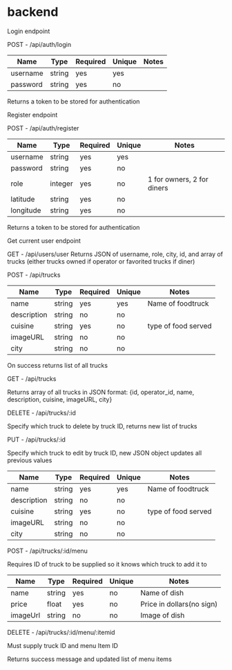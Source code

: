 # backend
Login endpoint

POST - /api/auth/login

| Name     | Type   | Required | Unique | Notes |
|----------|--------|----------|--------|-------|
| username | string | yes      | yes    |       |
| password | string | yes      | no     |       |
Returns a token to be stored for authentication


Register endpoint

POST - /api/auth/register

| Name      | Type    | Required | Unique | Notes                      |
|-----------|---------|----------|--------|----------------------------|
| username  | string  | yes      | yes    |                            |
| password  | string  | yes      | no     |                            |
| role      | integer | yes      | no     | 1 for owners, 2 for diners |
| latitude  | string  | yes      | no     |                            |
| longitude | string  | yes      | no     |                            |
Returns a token to be stored for authentication

Get current user endpoint

GET - /api/users/user
Returns JSON of username, role, city, id, and array of trucks (either trucks owned if operator or favorited trucks if diner)

POST - /api/trucks

| Name       | Type    | Required | Unique | Notes                      |
|------------|---------|----------|--------|----------------------------|
| name       | string  | yes      | yes    |Name of foodtruck           |
| description| string  | no       | no     |                            |
| cuisine    | string  | yes      | no     |type of food served         |
| imageURL   | string  | no       | no     |                            |
| city       | string  | no       | no     |                            |

On success returns list of all trucks

GET - /api/trucks

Returns array of all trucks in JSON format: {id, operator_id, name, description, cuisine, imageURL, city}

DELETE - /api/trucks/:id

Specify which truck to delete by truck ID, returns new list of trucks

PUT - /api/trucks/:id

Specify which truck to edit by truck ID, new JSON object updates all previous values

| Name       | Type    | Required | Unique | Notes                      |
|------------|---------|----------|--------|----------------------------|
| name       | string  | yes      | yes    |Name of foodtruck           |
| description| string  | no       | no     |                            |
| cuisine    | string  | yes      | no     |type of food served         |
| imageURL   | string  | no       | no     |                            |
| city       | string  | no       | no     |                            |

POST - /api/trucks/:id/menu

Requires ID of truck to be supplied so it knows which truck to add it to

| Name       | Type    | Required | Unique | Notes                      |
|------------|---------|----------|--------|----------------------------|
| name       | string  | yes      | no     |Name of dish                |
| price      | float   | yes      | no     |Price in dollars(no sign)   |
| imageUrl   | string  | no       | no     |Image of dish               |

DELETE - /api/trucks/:id/menu/:itemid

Must supply truck ID and menu Item ID

Returns success message and updated list of menu items